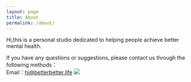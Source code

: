 ```yaml
---
layout: page
title: About
permalink: /about/
---
```

Hi,this is a personal studio dedicated to helping people achieve better mental health.  

If you have any questions or suggestions, please contact us through the following methods：  
Email：hi@betterbetter.life
![]({{site.baseurl}}/images/bbl.png)
